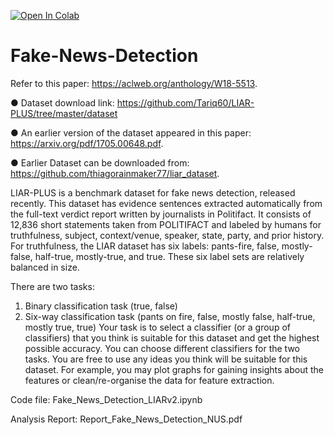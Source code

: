 [![Open In Colab](https://colab.research.google.com/assets/colab-badge.svg)](https://colab.research.google.com/github/shrebox/Fake-News-Detection/blob/master/Fake_News_Detection_LIARv2.ipynb)

# Fake-News-Detection

Refer to this paper: ​https://aclweb.org/anthology/W18-5513​.

● Dataset download link: ​https://github.com/Tariq60/LIAR-PLUS/tree/master/dataset

● An earlier version of the dataset appeared in this paper:
https://arxiv.org/pdf/1705.00648.pdf​.

● Earlier Dataset can be downloaded from:
​https://github.com/thiagorainmaker77/liar_dataset​.

LIAR-PLUS is a benchmark dataset for fake news detection, released recently. This dataset
has evidence sentences extracted automatically from the full-text verdict report written by
journalists in Politifact. It consists of 12,836 short statements taken from POLITIFACT and
labeled by humans for truthfulness, subject, context/venue, speaker, state, party, and prior
history. For truthfulness, the LIAR dataset has six labels: pants-fire, false, mostly-false,
half-true, mostly-true, and true. These six label sets are relatively balanced in size.

There are two tasks:
1. Binary classification task (true, false)
2. Six-way classification task (pants on fire, false, mostly false, half-true, mostly true, true)
Your task is to select a classifier (or a group of classifiers) that you think is suitable for this
dataset and get the highest possible accuracy. You can choose different classifiers for the
two tasks. You are free to use any ideas you think will be suitable for this dataset. For
example, you may plot graphs for gaining insights about the features or clean/re-organise
the data for feature extraction.

Code file: Fake_News_Detection_LIARv2.ipynb

Analysis Report: Report_Fake_News_Detection_NUS.pdf

